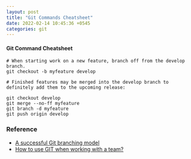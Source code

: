 ```yaml
---
layout: post
title: "Git Commands Cheatsheet"
date: 2022-02-14 10:45:36 +0545
categories: git
---
```


#### Git Command Cheatsheet

```
# When starting work on a new feature, branch off from the develop branch.
git checkout -b myfeature develop

# Finished features may be merged into the develop branch to definitely add them to the upcoming release:

git checkout develop
git merge --no-ff myfeature
git branch -d myfeature
git push origin develop

```

### Reference
- [A successful Git branching model](https://nvie.com/posts/a-successful-git-branching-model/)
- [How to use GIT when working with a team?](https://www.youtube.com/watch?v=jhtbhSpV5YA)